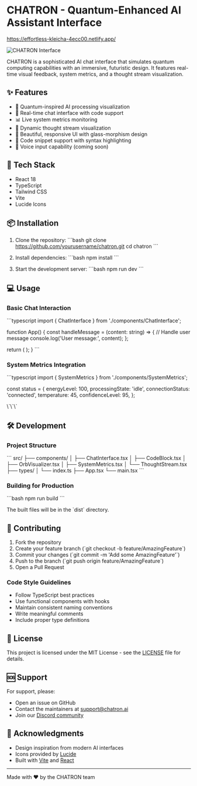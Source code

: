 # CHATRON - Quantum-Enhanced AI Assistant Interface

https://effortless-kleicha-4ecc00.netlify.app/

![CHATRON Interface](https://images.unsplash.com/photo-1677442136019-21780ecad995?auto=format&fit=crop&q=80&w=1200&h=400)

CHATRON is a sophisticated AI chat interface that simulates quantum computing capabilities with an immersive, futuristic design. It features real-time visual feedback, system metrics, and a thought stream visualization.

## ✨ Features

- 🧠 Quantum-inspired AI processing visualization
- 💬 Real-time chat interface with code support
- 📊 Live system metrics monitoring
- 🌊 Dynamic thought stream visualization
- 🎨 Beautiful, responsive UI with glass-morphism design
- 🎯 Code snippet support with syntax highlighting
- 🎤 Voice input capability (coming soon)

## 🚀 Tech Stack

- React 18
- TypeScript
- Tailwind CSS
- Vite
- Lucide Icons

## 📦 Installation

1. Clone the repository:
\`\`\`bash
git clone https://github.com/yourusername/chatron.git
cd chatron
\`\`\`

2. Install dependencies:
\`\`\`bash
npm install
\`\`\`

3. Start the development server:
\`\`\`bash
npm run dev
\`\`\`

## 💻 Usage

### Basic Chat Interaction

\`\`\`typescript
import { ChatInterface } from './components/ChatInterface';

function App() {
  const handleMessage = (content: string) => {
    // Handle user message
    console.log('User message:', content);
  };

  return (
    <ChatInterface
      messages={messages}
      onSendMessage={handleMessage}
    />
  );
}
\`\`\`

### System Metrics Integration

\`\`\`typescript
import { SystemMetrics } from './components/SystemMetrics';

const status = {
  energyLevel: 100,
  processingState: 'idle',
  connectionStatus: 'connected',
  temperature: 45,
  confidenceLevel: 95,
};

<SystemMetrics status={status} />
\`\`\`

## 🛠 Development

### Project Structure

\`\`\`
src/
├── components/
│   ├── ChatInterface.tsx
│   ├── CodeBlock.tsx
│   ├── OrbVisualizer.tsx
│   ├── SystemMetrics.tsx
│   └── ThoughtStream.tsx
├── types/
│   └── index.ts
├── App.tsx
└── main.tsx
\`\`\`

### Building for Production

\`\`\`bash
npm run build
\`\`\`

The built files will be in the \`dist\` directory.

## 🤝 Contributing

1. Fork the repository
2. Create your feature branch (\`git checkout -b feature/AmazingFeature\`)
3. Commit your changes (\`git commit -m 'Add some AmazingFeature'\`)
4. Push to the branch (\`git push origin feature/AmazingFeature\`)
5. Open a Pull Request

### Code Style Guidelines

- Follow TypeScript best practices
- Use functional components with hooks
- Maintain consistent naming conventions
- Write meaningful comments
- Include proper type definitions

## 📄 License

This project is licensed under the MIT License - see the [LICENSE](LICENSE) file for details.

## 🆘 Support

For support, please:
- Open an issue on GitHub
- Contact the maintainers at support@chatron.ai
- Join our [Discord community](https://discord.gg/chatron)

## 🌟 Acknowledgments

- Design inspiration from modern AI interfaces
- Icons provided by [Lucide](https://lucide.dev)
- Built with [Vite](https://vitejs.dev) and [React](https://reactjs.org)

---

Made with ❤️ by the CHATRON team